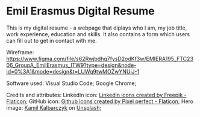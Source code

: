 # Emil Erasmus Digital Resume
This is my digital resume - a webpage that diplays who I am, my job title, work experience, education and skills. It also contains a form which users can fill out to get in contact with me. 

Wireframe:
https://www.figma.com/file/s62Rwjbdhg7fysD2odKf3w/EMIERA195_FTC2306_GroupA_EmilErasmus_ITW9?type=design&node-id=0%3A1&mode=design&t=LUWq9twMOZwYNUiJ-1

Software used:
Visual Studio Code;
Google Chrome;

Credits and attributes:
LinkedIn icon: 
<a href="https://www.flaticon.com/free-icons/linkedin" title="linkedin icons">Linkedin icons created by Freepik - Flaticon</a>;
GitHub icon:
<a href="https://www.flaticon.com/free-icons/github" title="github icons">Github icons created by Pixel perfect - Flaticon</a>;
Hero image:
<a href="https://unsplash.com/@kamilkalb?utm_source=unsplash&utm_medium=referral&utm_content=creditCopyText">Kamil Kalbarczyk</a> on <a href="https://unsplash.com/images/nature/beach?utm_source=unsplash&utm_medium=referral&utm_content=creditCopyText">Unsplash</a>;
